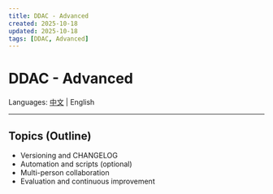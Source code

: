 ```yaml
---
title: DDAC - Advanced
created: 2025-10-18
updated: 2025-10-18
tags: [DDAC, Advanced]
---
```


# DDAC - Advanced

Languages: [中文](04-进阶技巧.md) | English

---

## Topics (Outline)
- Versioning and CHANGELOG
- Automation and scripts (optional)
- Multi-person collaboration
- Evaluation and continuous improvement
